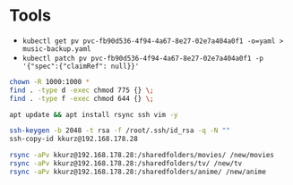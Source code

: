 # Tools

- `kubectl get pv pvc-fb90d536-4f94-4a67-8e27-02e7a404a0f1 -o=yaml > music-backup.yaml`
- `kubectl patch pv pvc-fb90d536-4f94-4a67-8e27-02e7a404a0f1 -p '{"spec":{"claimRef": null}}'`

```bash
chown -R 1000:1000 *
find . -type d -exec chmod 775 {} \;
find . -type f -exec chmod 644 {} \;
```

```bash
apt update && apt install rsync ssh vim -y

ssh-keygen -b 2048 -t rsa -f /root/.ssh/id_rsa -q -N ""
ssh-copy-id kkurz@192.168.178.28

rsync -aPv kkurz@192.168.178.28:/sharedfolders/movies/ /new/movies
rsync -aPv kkurz@192.168.178.28:/sharedfolders/tv/ /new/tv
rsync -aPv kkurz@192.168.178.28:/sharedfolders/anime/ /new/anime
```